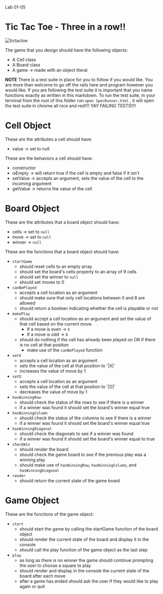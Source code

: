 Lab 01-05

# Tic Tac Toe - Three in a row!!

![tictactoe](http://screenshots.en.sftcdn.net/en/scrn/3353000/3353302/scr_0-700x509.png)

The game that you design should have the following objects:

- A Cell class
- A Board class
- A game -> made with an object literal

**NOTE** There is a test suite in place for you to follow if you would like. You are more than welcome to go off the rails here and program however you would like. If you are following the test suite it is important that you name functions exactly as written in this markdown. To run the test suite, in your terminal from the root of this folder run `open SpecRunner.html` , it will open the test suite in chrome all nice and red!!!! YAY FAILING TESTS!!!!

# Cell Object

These are the attributes a cell should have:

- value -> set to null

These are the behaviors a cell should have:

- constructor
- isEmpty -> will return true if the cell is empty and false if it isn't
- setValue -> accepts an argument, sets the value of the cell to the incoming argument
- getValue -> returns the value of the cell

# Board Object

These are the attributes that a board object should have:

- cells -> set to `null`
- move -> set to `null`
- winner -> `null`

These are the functions that a board object should have:

- `startGame`
	- should reset cells to an empty array
	- should set the board's cells property to an array of 9 cells
	- should set the winner to `null`
	- should set moves to 0
- `canBePlayed`
	- accepts a cell location as an argument
	- should make sure that only cell locations between 0 and 8 are allowed
	- should return a boolean indicating whether the cell is playable or not
- `makePlay`
	- should accept a cell location as an argument and set the value of that cell based on the current move.
		- If a move is even -> `X`
		- If a move is odd -> `O`
	- should do nothing if the cell has already been played on OR if there is no cell at that position
		- make use of the `canBePlayed` function
- `setX`
	- accepts a cell location as an argument
	- sets the value of the cell at that position to '|X|'
	- increases the value of move by 1
- `setO`
	- accepts a cell location as an argument
	- sets the value of the cell at that position to '|O|'
	- decreases the value of move by 1
- `hasWinningRow`
	- should check the status of the rows to see if there is a winner
	- if a winner was found it should set the board's winner equal true
- `hasWinningColumn`
	- should check the status of the columns to see if there is a winner
	- if a winner was found it should set the board's winner equal true
- `hasWinningDiagonal`
	- should check the diagonals to see if a winner was found
	- if a winner was found it should set the board's winner equal to true
- `checkWin`
	- should render the board
	- should check the game board to see if the previous play was a winning play
	- should make use of `hasWinningRow`, `hasWinningColumn`, and `hasWinningDiagonal`
- `render`
	- should return the current state of the game board

# Game Object

These are the functions of the game object:

- `start`
	- should start the game by calling the startGame function of the board object
	- should render the current state of the board and display it in the console
	- should call the play function of the game object as the last step
- `play`
	- as long as there is no winner the game should continue prompting the user to choose a square to play
	- should render and display in the console the current state of the board after each move
	- after a game has ended should ask the user if they would like to play again or quit